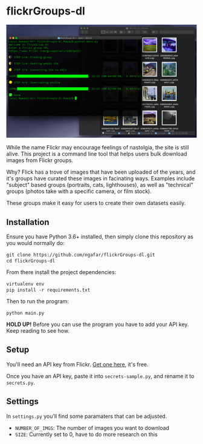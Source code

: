 # flickrGroups-dl

<img src="screenshots/Screen Shot 2021-02-23 at 8.04.52 PM.png" alt="screenshot" />

While the name Flickr may encourage feelings of nastolgia, the site is still alive. This project is a command line tool that helps users bulk download images from Flickr groups.

Why? Flick has a trove of images that have been uploaded of the years, and it's groups have curated these images in facinating ways. Examples include "subject" based groups (portraits, cats, lighthouses), as well as "technical" groups (photos take with a specific camera, or film stock).

These groups make it easy for users to create their own datasets easily.

## Installation 

Ensure you have Python 3.6+ installed, then simply clone this repository as you would normally do:

```
git clone https://github.com/ngafar/flickrGroups-dl.git
cd flickrGroups-dl
```

From there install the project dependencies:

```
virtualenv env 
pip install -r requirements.txt
```

Then to run the program:

```
python main.py
```

**HOLD UP!** Before you can use the program you have to add your API key. Keep reading to see how.

## Setup

You'll need an API key from Flickr. [Get one here](https://www.flickr.com/services/), it's free.

Once you have an API key, paste it into `secrets-sample.py`, and rename it to `secrets.py`.

## Settings

In `settings.py` you'll find some paramaters that can be adjusted.

* `NUMBER_OF_IMGS`: The number of images you want to download
* `SIZE`: Currently set to 0, have to do more research on this